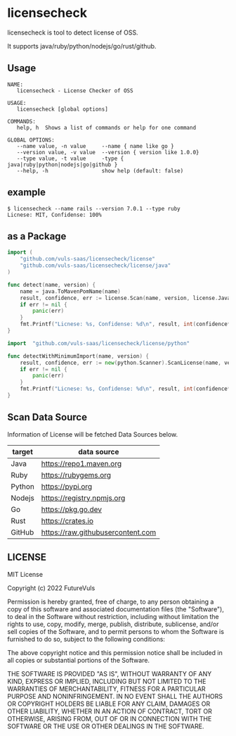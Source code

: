 # licensecheck

licensecheck is tool to detect license of OSS.

It supports java/ruby/python/nodejs/go/rust/github.

## Usage

```
NAME:
   licensecheck - License Checker of OSS

USAGE:
   licensecheck [global options]

COMMANDS:
   help, h  Shows a list of commands or help for one command

GLOBAL OPTIONS:
   --name value, -n value     --name { name like go }
   --version value, -v value  --version { version like 1.0.0}
   --type value, -t value     -type { java|ruby|python|nodejs|go|github }
   --help, -h                 show help (default: false)
```

## example
```
$ licensecheck --name rails --version 7.0.1 --type ruby
Licnese: MIT, Confidense: 100%
```

## as a Package

```main.go
import (
	"github.com/vuls-saas/licensecheck/license"
	"github.com/vuls-saas/licensecheck/license/java"
)

func detect(name, version) {
	name = java.ToMavenPomName(name)
	result, confidence, err := license.Scan(name, version, license.Java)
	if err != nil {
		panic(err)
	}
	fmt.Printf("Licnese: %s, Confidense: %d\n", result, int(confidence*100))
}
```

```main.go
import	"github.com/vuls-saas/licensecheck/license/python"

func detectWithMinimumImport(name, version) {
	result, confidence, err := new(python.Scanner).ScanLicense(name, version)
	if err != nil {
		panic(err)
	}
	fmt.Printf("Licnese: %s, Confidense: %d\n", result, int(confidence*100))
}
```

## Scan Data Source

Information of License will be fetched Data Sources below.

| target | data source                       |
| ------ | --------------------------------- |
| Java   | https://repo1.maven.org           |
| Ruby   | https://rubygems.org              |
| Python | https://pypi.org                  |
| Nodejs | https://registry.npmjs.org        |
| Go     | https://pkg.go.dev                |
| Rust   | https://crates.io                 |
| GitHub | https://raw.githubusercontent.com |

## LICENSE

MIT License

Copyright (c) 2022 FutureVuls

Permission is hereby granted, free of charge, to any person obtaining a copy
of this software and associated documentation files (the "Software"), to deal
in the Software without restriction, including without limitation the rights
to use, copy, modify, merge, publish, distribute, sublicense, and/or sell
copies of the Software, and to permit persons to whom the Software is
furnished to do so, subject to the following conditions:

The above copyright notice and this permission notice shall be included in all
copies or substantial portions of the Software.

THE SOFTWARE IS PROVIDED "AS IS", WITHOUT WARRANTY OF ANY KIND, EXPRESS OR
IMPLIED, INCLUDING BUT NOT LIMITED TO THE WARRANTIES OF MERCHANTABILITY,
FITNESS FOR A PARTICULAR PURPOSE AND NONINFRINGEMENT. IN NO EVENT SHALL THE
AUTHORS OR COPYRIGHT HOLDERS BE LIABLE FOR ANY CLAIM, DAMAGES OR OTHER
LIABILITY, WHETHER IN AN ACTION OF CONTRACT, TORT OR OTHERWISE, ARISING FROM,
OUT OF OR IN CONNECTION WITH THE SOFTWARE OR THE USE OR OTHER DEALINGS IN THE
SOFTWARE.
